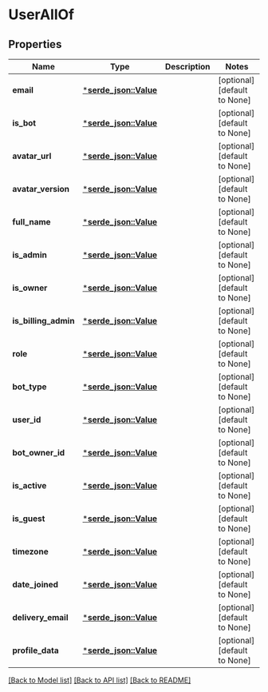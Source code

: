 # UserAllOf

## Properties
Name | Type | Description | Notes
------------ | ------------- | ------------- | -------------
**email** | [***serde_json::Value**](.md) |  | [optional] [default to None]
**is_bot** | [***serde_json::Value**](.md) |  | [optional] [default to None]
**avatar_url** | [***serde_json::Value**](.md) |  | [optional] [default to None]
**avatar_version** | [***serde_json::Value**](.md) |  | [optional] [default to None]
**full_name** | [***serde_json::Value**](.md) |  | [optional] [default to None]
**is_admin** | [***serde_json::Value**](.md) |  | [optional] [default to None]
**is_owner** | [***serde_json::Value**](.md) |  | [optional] [default to None]
**is_billing_admin** | [***serde_json::Value**](.md) |  | [optional] [default to None]
**role** | [***serde_json::Value**](.md) |  | [optional] [default to None]
**bot_type** | [***serde_json::Value**](.md) |  | [optional] [default to None]
**user_id** | [***serde_json::Value**](.md) |  | [optional] [default to None]
**bot_owner_id** | [***serde_json::Value**](.md) |  | [optional] [default to None]
**is_active** | [***serde_json::Value**](.md) |  | [optional] [default to None]
**is_guest** | [***serde_json::Value**](.md) |  | [optional] [default to None]
**timezone** | [***serde_json::Value**](.md) |  | [optional] [default to None]
**date_joined** | [***serde_json::Value**](.md) |  | [optional] [default to None]
**delivery_email** | [***serde_json::Value**](.md) |  | [optional] [default to None]
**profile_data** | [***serde_json::Value**](.md) |  | [optional] [default to None]

[[Back to Model list]](../README.md#documentation-for-models) [[Back to API list]](../README.md#documentation-for-api-endpoints) [[Back to README]](../README.md)


